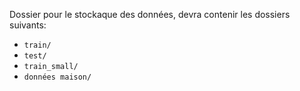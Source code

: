 Dossier pour le stockaque des données, devra contenir les dossiers suivants:
- `train/`
- `test/`
- `train_small/`
- `données maison/`
